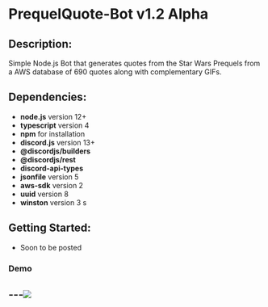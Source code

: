 # PrequelQuote-Bot v1.2 Alpha
## Description:
Simple Node.js Bot that generates quotes from the Star Wars Prequels from a AWS database of 690 quotes along with complementary GIFs.

## Dependencies:
* __node.js__ version 12+
* __typescript__ version 4
* __npm__ for installation
* __discord.js__ version 13+
* __@discordjs/builders__
* __@discordjs/rest__
* __discord-api-types__
* __jsonfile__ version 5
* __aws-sdk__ version 2
* __uuid__ version 8
* __winston__ version 3
s

## Getting Started:
* Soon to be posted

### Demo

---![](https://media.giphy.com/media/84gFEejIZGso9K4BhC/giphy.gif)
---
